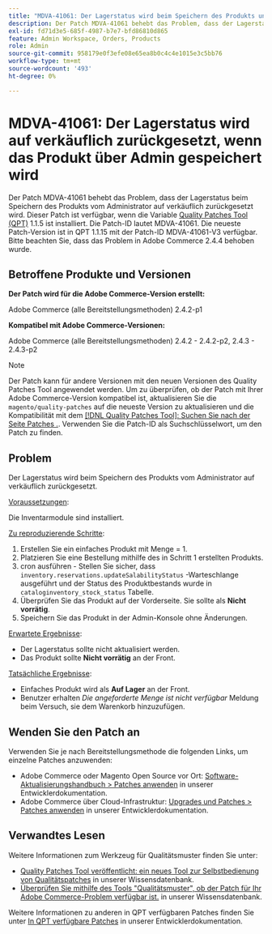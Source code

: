 ```yaml
---
title: "MDVA-41061: Der Lagerstatus wird beim Speichern des Produkts unter Admin auf verkäuflich zurückgesetzt."
description: Der Patch MDVA-41061 behebt das Problem, dass der Lagerstatus beim Speichern des Produkts vom Administrator auf verkäuflich zurückgesetzt wird. Dieser Patch ist verfügbar, wenn das [Quality Patches Tool (QPT)](https://devdocs.magento.com/guides/v2.4/comp-mgr/patching.html#mqp) 1.1.5 installiert ist. Die Patch-ID lautet MDVA-41061. Die neueste Patch-Version ist in QPT 1.1.15 mit der Patch-ID MDVA-41061-V3 verfügbar. Bitte beachten Sie, dass das Problem in Adobe Commerce 2.4.4 behoben wurde.
exl-id: fd71d3e5-685f-4987-b7e7-bfd86810d865
feature: Admin Workspace, Orders, Products
role: Admin
source-git-commit: 958179e0f3efe08e65ea8b0c4c4e1015e3c5bb76
workflow-type: tm+mt
source-wordcount: '493'
ht-degree: 0%

---
```


# MDVA-41061: Der Lagerstatus wird auf verkäuflich zurückgesetzt, wenn das Produkt über Admin gespeichert wird

Der Patch MDVA-41061 behebt das Problem, dass der Lagerstatus beim Speichern des Produkts vom Administrator auf verkäuflich zurückgesetzt wird. Dieser Patch ist verfügbar, wenn die Variable [Quality Patches Tool (QPT)](https://devdocs.magento.com/guides/v2.4/comp-mgr/patching.html#mqp) 1.1.5 ist installiert. Die Patch-ID lautet MDVA-41061. Die neueste Patch-Version ist in QPT 1.1.15 mit der Patch-ID MDVA-41061-V3 verfügbar. Bitte beachten Sie, dass das Problem in Adobe Commerce 2.4.4 behoben wurde.

## Betroffene Produkte und Versionen

**Der Patch wird für die Adobe Commerce-Version erstellt:**

Adobe Commerce (alle Bereitstellungsmethoden) 2.4.2-p1

**Kompatibel mit Adobe Commerce-Versionen:**

Adobe Commerce (alle Bereitstellungsmethoden) 2.4.2 - 2.4.2-p2, 2.4.3 - 2.4.3-p2

>[!NOTE]
>
>Der Patch kann für andere Versionen mit den neuen Versionen des Quality Patches Tool angewendet werden. Um zu überprüfen, ob der Patch mit Ihrer Adobe Commerce-Version kompatibel ist, aktualisieren Sie die `magento/quality-patches` auf die neueste Version zu aktualisieren und die Kompatibilität mit dem [[!DNL Quality Patches Tool]: Suchen Sie nach der Seite Patches .](https://devdocs.magento.com/quality-patches/tool.html#patch-grid). Verwenden Sie die Patch-ID als Suchschlüsselwort, um den Patch zu finden.

## Problem

Der Lagerstatus wird beim Speichern des Produkts vom Administrator auf verkäuflich zurückgesetzt.

<u>Voraussetzungen</u>:

Die Inventarmodule sind installiert.

<u>Zu reproduzierende Schritte</u>:

1. Erstellen Sie ein einfaches Produkt mit Menge = 1.
1. Platzieren Sie eine Bestellung mithilfe des in Schritt 1 erstellten Produkts.
1. cron ausführen - Stellen Sie sicher, dass `inventory.reservations.updateSalabilityStatus` -Warteschlange ausgeführt und der Status des Produktbestands wurde in `cataloginventory_stock_status` Tabelle.
1. Überprüfen Sie das Produkt auf der Vorderseite. Sie sollte als **Nicht vorrätig**.
1. Speichern Sie das Produkt in der Admin-Konsole ohne Änderungen.

<u>Erwartete Ergebnisse</u>:

* Der Lagerstatus sollte nicht aktualisiert werden.
* Das Produkt sollte **Nicht vorrätig** an der Front.

<u>Tatsächliche Ergebnisse</u>:

* Einfaches Produkt wird als **Auf Lager** an der Front.
* Benutzer erhalten *Die angeforderte Menge ist nicht verfügbar* Meldung beim Versuch, sie dem Warenkorb hinzuzufügen.

## Wenden Sie den Patch an

Verwenden Sie je nach Bereitstellungsmethode die folgenden Links, um einzelne Patches anzuwenden:

* Adobe Commerce oder Magento Open Source vor Ort: [Software-Aktualisierungshandbuch > Patches anwenden](https://devdocs.magento.com/guides/v2.4/comp-mgr/patching/mqp.html) in unserer Entwicklerdokumentation.
* Adobe Commerce über Cloud-Infrastruktur: [Upgrades und Patches > Patches anwenden](https://devdocs.magento.com/cloud/project/project-patch.html) in unserer Entwicklerdokumentation.

## Verwandtes Lesen

Weitere Informationen zum Werkzeug für Qualitätsmuster finden Sie unter:

* [Quality Patches Tool veröffentlicht: ein neues Tool zur Selbstbedienung von Qualitätspatches](/help/announcements/adobe-commerce-announcements/magento-quality-patches-released-new-tool-to-self-serve-quality-patches.md) in unserer Wissensdatenbank.
* [Überprüfen Sie mithilfe des Tools &quot;Qualitätsmuster&quot;, ob der Patch für Ihr Adobe Commerce-Problem verfügbar ist.](/help/support-tools/patches-available-in-qpt-tool/check-patch-for-magento-issue-with-magento-quality-patches.md) in unserer Wissensdatenbank.

Weitere Informationen zu anderen in QPT verfügbaren Patches finden Sie unter [In QPT verfügbare Patches](https://devdocs.magento.com/quality-patches/tool.html#patch-grid) in unserer Entwicklerdokumentation.
